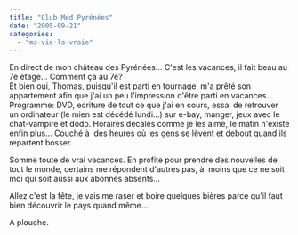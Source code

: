 ```yaml
---
title: "Club Med Pyrénées"
date: "2005-09-21"
categories: 
  - "ma-vie-la-vraie"
---
```


  
En direct de mon château des Pyrénées... C'est les vacances, il fait beau au 7è étage... Comment ça au 7è?  
Et bien oui, Thomas, puisqu'il est parti en tournage, m'a prêté son appartement afin que j'ai un peu l'impression d'être parti en vacances...  
Programme: DVD, ecriture de tout ce que j'ai en cours, essai de retrouver un ordinateur (le mien est décédé lundi...) sur e-bay, manger, jeux avec le chat-vampire et dodo. Horaires décalés comme je les aime, le matin n'existe enfin plus... Couché à  des heures où les gens se lèvent et debout quand ils repartent bosser.  
  
Somme toute de vrai vacances. En profite pour prendre des nouvelles de tout le monde, certains me répondent d'autres pas, à  moins que ce ne soit moi qui soit aussi aux abonnés absents...  
  
Allez c'est la fête, je vais me raser et boire quelques bières parce qu'il faut bien découvrir le pays quand même...  
  
A plouche.
